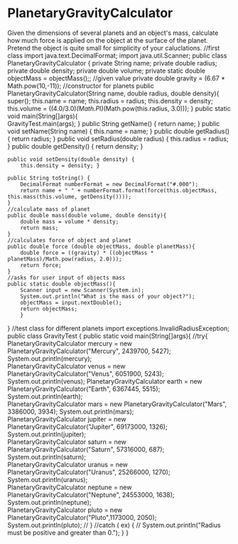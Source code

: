 PlanetaryGravityCalculator
==========================

Given the dimensions of several planets and an object's mass, calculate how much force is applied on the object at the surface of the planet. Pretend the object is quite small for simplicity of your caluclations.
//first class
import java.text.DecimalFormat;
import java.util.Scanner;
public class PlanetaryGravityCalculator {
	private String name;
	private double radius;
	private double density;
	private double volume;
	private static double objectMass = objectMass();;
	//given value
	private double gravity = (6.67 * Math.pow(10,-11));
	//constructor for planets
	public PlanetaryGravityCalculator(String name, double radius, double density){
		super();
		this.name = name;
		this.radius = radius;
		this.density = density;
		this.volume = ((4.0/3.0)*(Math.PI)*(Math.pow(this.radius, 3.0)));
	}
	public static void main(String[]args){		
		GravityTest.main(args);
	}
	public String getName() {
		return name;
	}
	public void setName(String name) {
		this.name = name;
	}
	public double getRadius() {
		return radius;
	}
	public void setRadius(double radius) {
		this.radius = radius;
	}
	public double getDensity() {
		return density;	}

	public void setDensity(double density) {
		this.density = density;	}

	public String toString() {
		DecimalFormat numberFormat = new DecimalFormat("#.000");
		return name + " " + numberFormat.format(force(this.objectMass, this.mass(this.volume, getDensity())));
	}
	//calculate mass of planet
	public double mass(double volume, double density){
		double mass = volume * density;
		return mass;
	}
	//calculates force of object and planet
	public double force (double objectMass, double planetMass){
		double force = ((gravity) * ((objectMass * planetMass)/Math.pow(radius, 2.0)));
		return force;
	}
	//asks for user input of objects mass
	public static double objectMass(){
		Scanner input = new Scanner(System.in);
		System.out.println("What is the mass of your object?");
		objectMass = input.nextDouble();
		return objectMass;
		}
}
//test class for different planets
import exceptions.InvalidRadiusException;
public class GravityTest {
	public static void main(String[]args){
	//try{	
		PlanetaryGravityCalculator mercury = new PlanetaryGravityCalculator("Mercury", 2439700, 5427);
		System.out.println(mercury);		
		PlanetaryGravityCalculator venus = new PlanetaryGravityCalculator("Venus", 6051900, 5243);
		System.out.println(venus);
		PlanetaryGravityCalculator earth = new PlanetaryGravityCalculator("Earth", 6367445, 5515);
		System.out.println(earth);		
		PlanetaryGravityCalculator mars = new PlanetaryGravityCalculator("Mars", 3386000, 3934);
		System.out.println(mars);		
		PlanetaryGravityCalculator jupiter = new PlanetaryGravityCalculator("Jupiter", 69173000, 1326);
		System.out.println(jupiter);		
		PlanetaryGravityCalculator saturn = new PlanetaryGravityCalculator("Saturn", 57316000, 687);
		System.out.println(saturn);		
		PlanetaryGravityCalculator uranus = new PlanetaryGravityCalculator("Uranus", 25266000, 1270);
		System.out.println(uranus);		
		PlanetaryGravityCalculator neptune = new PlanetaryGravityCalculator("Neptune", 24553000, 1638);
		System.out.println(neptune);		
		PlanetaryGravityCalculator pluto = new PlanetaryGravityCalculator("Pluto",1173000, 2050);
		System.out.println(pluto);
//	}
	//catch ( ex) {
	  //    System.out.println("Radius must be positive and greater than 0.");
	}
	}

